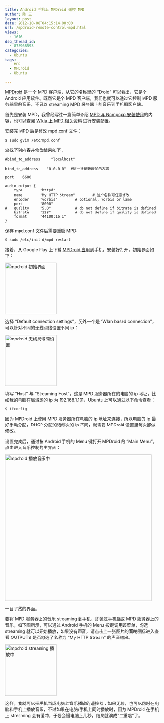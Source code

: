 ```yaml
---
title: Android 手机上 MPDroid 遥控 MPD
author: 陈 三
layout: post
date: 2012-10-08T04:15:14+00:00
url: /mpdroid-remote-control-mpd.html
views:
  - 1616
dsq_thread_id:
  - 875968593
categories:
  - Ubuntu
tags:
  - MPD
  - MPDroid
  - Ubuntu

---
```

[MPDroid][1] 是一个 MPD 客户端，从它的名称里的 &#8220;Droid&#8221; 可以看出，它是个 Android 应用软件。既然它是个 MPD 客户端，我们也就可以通过它控制 MPD 服务器里的音乐，还可以 streaming MPD 服务器上的音乐到手机即客户端。

首先是安装 MPD，我曾经写过一篇简单介绍 [MPD 与 Ncmpcpp 安装使用][2]的内容，也可以查阅 [Wikia 上 MPD 相关资料][3] 进行安装配置。

安装完 MPD 后是修改 mpd.conf 文件：

    $ sudo gvim /etc/mpd.conf
    

查找下列内容并修改结果如下：

    #bind_to_address     "localhost"
    
    bind_to_address    "0.0.0.0"  #这一行是新增加的内容
    
    port    6600
    
    audio_output {
        type        "httpd"
        name        "My HTTP Stream"        # 这个名称可任意修改
        encoder     "vorbis"        # optional, vorbis or lame
        port        "8000"
    #   quality     "5.0"           # do not define if bitrate is defined
        bitrate     "128"           # do not define if quality is defined
        format      "44100:16:1"
    }
    

保存 mpd.conf 文件后需要重启 MPD:

    $ sudo /etc/init.d/mpd restart
    

接着，从 Google Play 上下载 [MPDroid 应用][1]到手机，安装好打开，初始界面如下：

<img src="http://www.zfanw.com/blog/wp-content/uploads/2012/10/mpdroid-setting-168x300.jpg" alt="mpdroid 初始界面" title="mpdroid 初始设置界面" width="168"  class="alignnone size-medium wp-image-6017" srcset="https://www.zfanw.com/blog/wp-content/uploads/2012/10/mpdroid-setting-168x300.jpg 168w, https://www.zfanw.com/blog/wp-content/uploads/2012/10/mpdroid-setting.jpg 480w" sizes="(max-width: 168px) 100vw, 168px" />

选择 &#8220;Default connection settings&#8221;，另外一个是 &#8220;Wlan based connection&#8221;，可以针对不同的无线网络设置不同 ip：

<img src="http://www.zfanw.com/blog/wp-content/uploads/2012/10/mpdroid-wlan-setting-168x300.jpg" alt="mpdroid 无线局域网设置" title="mpdroid 设置无线局域网连接" width="168"  class="alignnone size-medium wp-image-6019" srcset="https://www.zfanw.com/blog/wp-content/uploads/2012/10/mpdroid-wlan-setting-168x300.jpg 168w, https://www.zfanw.com/blog/wp-content/uploads/2012/10/mpdroid-wlan-setting.jpg 480w" sizes="(max-width: 168px) 100vw, 168px" />

填写 &#8220;Host&#8221; 与 &#8220;Streaming Host&#8221;，这是 MPD 服务器所在的电脑的 ip 地址，比如我的电脑在局域网的 ip 为 192.168.1.101，Ubuntu 上可以通过以下命令查看：

    $ ifconfig
    

因为 MPDroid 上使用 MPD 服务器所在电脑的 ip 地址来连接，所以电脑的 ip 最好手动分配，DHCP 分配的话每次的 ip 不同，就需要 MPDroid 设置里每次都做修改。

设置完成后，通过按 Android 手机的 Menu 键打开 MPDroid 的 ”Main Menu&#8221;，点击进入音乐控制的主界面：

<img src="http://www.zfanw.com/blog/wp-content/uploads/2012/10/mpdroid-playing1.jpg" alt="mpdroid 播放音乐中" title="mpdroid 控制播放音乐" width="480"  class="alignnone size-full wp-image-6028" srcset="https://www.zfanw.com/blog/wp-content/uploads/2012/10/mpdroid-playing1.jpg 480w, https://www.zfanw.com/blog/wp-content/uploads/2012/10/mpdroid-playing1-168x300.jpg 168w" sizes="(max-width: 480px) 100vw, 480px" />

一目了然的界面。

要将 MPD 服务器上的音乐 streaming 到手机，即通过手机播放 MPD 服务器上的音乐，如下图所示，可以通过 Android 手机的 Menu 按键调用该菜单，勾选 streaming 就可以开始播放，如果没有声音，请点击上一张图片的**音响**图标进入查看 OUTPUTS 是否勾选了名称为 &#8220;My HTTP Stream&#8221; 的声音输出。

<img src="http://www.zfanw.com/blog/wp-content/uploads/2012/10/mpdroid-playing-streaming.jpg" alt="mpdroid streaming 播放中" title="mpdroid-playing-streaming" width="168"  class="alignnone size-full wp-image-6024" srcset="https://www.zfanw.com/blog/wp-content/uploads/2012/10/mpdroid-playing-streaming.jpg 480w, https://www.zfanw.com/blog/wp-content/uploads/2012/10/mpdroid-playing-streaming-168x300.jpg 168w" sizes="(max-width: 480px) 100vw, 480px" />

这样，我就可以把手机当成电脑上音乐播放的遥控器；如果无聊，也可以同时在电脑和手机上播放音乐，不过如果在电脑/手机上同时播放时，因为 MPDroid 在手机上 streaming 会有缓冲，于是会慢电脑上几秒，结果就演成“二重唱”了。

 [1]: https://play.google.com/store/apps/details?id=com.namelessdev.mpdroid&hl=en
 [2]: http://www.zfanw.com/blog/ubuntu-mpd-ncmpcpp.html
 [3]: http://mpd.wikia.com/wiki/Music_Player_Daemon_Wiki